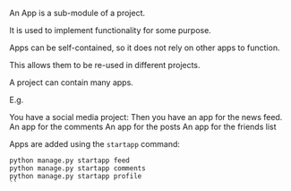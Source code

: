 An App is a sub-module of a project.

It is used to implement functionality for some purpose.

Apps can be self-contained, so it does not rely on other apps to function.

This allows them to be re-used in different projects.

A project can contain many apps.

E.g. 

You have a social media project:
Then you have an app for the news feed.
An app for the comments
An app for the posts
An app for the friends list

Apps are added using the `startapp` command:

````
python manage.py startapp feed
python manage.py startapp comments 
python manage.py startapp profile 
``
